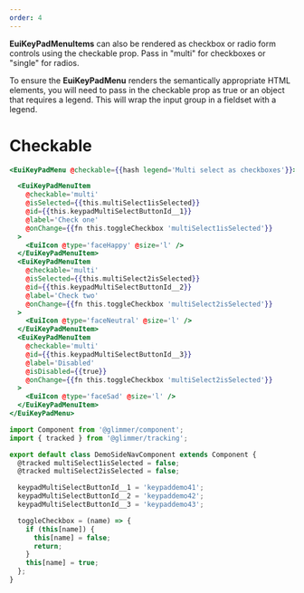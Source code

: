 ```yaml
---
order: 4
---
```


<EuiText>
	<p>
		<strong>EuiKeyPadMenuItems</strong> can also be rendered as checkbox or radio form controls using the <EuiCode>checkable</EuiCode> prop. Pass in <EuiCode>"multi"</EuiCode> for checkboxes or <EuiCode>"single"</EuiCode> for radios.
  </p>

  <p>
  To ensure the <strong>EuiKeyPadMenu</strong> renders the semantically appropriate HTML elements, you will need to pass in the <EuiCode>checkable</EuiCode> prop as <EuiCode>true</EuiCode> or an object that requires a <EuiCode>legend</EuiCode>. This will wrap the input group in a <EuiCode>fieldset</EuiCode> with a <EuiCode>legend</EuiCode>.
  </p>

</EuiText>

# Checkable

```hbs template
<EuiKeyPadMenu @checkable={{hash legend='Multi select as checkboxes'}}>

  <EuiKeyPadMenuItem
    @checkable='multi'
    @isSelected={{this.multiSelect1isSelected}}
    @id={{this.keypadMultiSelectButtonId__1}}
    @label='Check one'
    @onChange={{fn this.toggleCheckbox 'multiSelect1isSelected'}}
  >
    <EuiIcon @type='faceHappy' @size='l' />
  </EuiKeyPadMenuItem>
  <EuiKeyPadMenuItem
    @checkable='multi'
    @isSelected={{this.multiSelect2isSelected}}
    @id={{this.keypadMultiSelectButtonId__2}}
    @label='Check two'
    @onChange={{fn this.toggleCheckbox 'multiSelect2isSelected'}}
  >
    <EuiIcon @type='faceNeutral' @size='l' />
  </EuiKeyPadMenuItem>
  <EuiKeyPadMenuItem
    @checkable='multi'
    @id={{this.keypadMultiSelectButtonId__3}}
    @label='Disabled'
    @isDisabled={{true}}
    @onChange={{fn this.toggleCheckbox 'multiSelect2isSelected'}}
  >
    <EuiIcon @type='faceSad' @size='l' />
  </EuiKeyPadMenuItem>
</EuiKeyPadMenu>
```

```js component
import Component from '@glimmer/component';
import { tracked } from '@glimmer/tracking';

export default class DemoSideNavComponent extends Component {
  @tracked multiSelect1isSelected = false;
  @tracked multiSelect2isSelected = false;

  keypadMultiSelectButtonId__1 = 'keypaddemo41';
  keypadMultiSelectButtonId__2 = 'keypaddemo42';
  keypadMultiSelectButtonId__3 = 'keypaddemo43';

  toggleCheckbox = (name) => {
    if (this[name]) {
      this[name] = false;
      return;
    }
    this[name] = true;
  };
}
```
